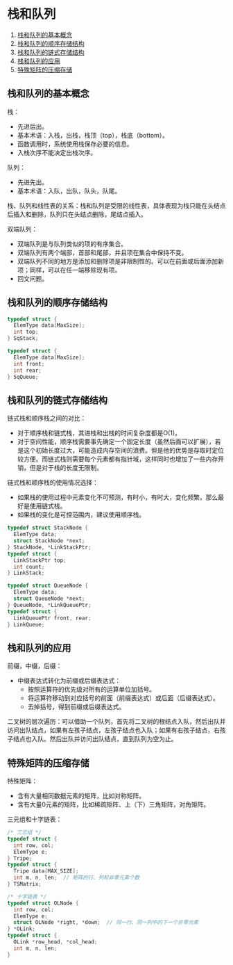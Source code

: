 # 栈和队列

1.  [栈和队列的基本概念](#栈和队列的基本概念)
2.  [栈和队列的顺序存储结构](#栈和队列的顺序存储结构)
3.  [栈和队列的链式存储结构](#栈和队列的链式存储结构)
4.  [栈和队列的应用](#栈和队列的应用)
5.  [特殊矩阵的压缩存储](#特殊矩阵的压缩存储)

## 栈和队列的基本概念

栈：

*   先进后出。
*   基本术语：入栈，出栈，栈顶（top），栈底（bottom）。
*   函数调用时，系统使用栈保存必要的信息。
*   入栈次序不能决定出栈次序。

队列：

*   先进先出。
*   基本术语：入队，出队，队头，队尾。

栈、队列和线性表的关系：栈和队列是受限的线性表，具体表现为栈只能在头结点后插入和删除，队列只在头结点删除，尾结点插入。

双端队列：

*   双端队列是与队列类似的项的有序集合。
*   双端队列有两个端部，首部和尾部，并且项在集合中保持不变。
*   双端队列不同的地方是添加和删除项是非限制性的。可以在前面或后面添加新项；同样，可以在任一端移除现有项。
*   回文问题。

## 栈和队列的顺序存储结构

```c
typedef struct {
  ElemType data[MaxSize];
  int top;
} SqStack;
```

```c
typedef struct {
  ElemType data[MaxSize];
  int front;
  int rear;
} SqQueue;
```

## 栈和队列的链式存储结构

链式栈和顺序栈之间的对比：

*   对于顺序栈和链式栈，其进栈和出栈的时间复杂度都是O(1)。
*   对于空间性能，顺序栈需要事先确定一个固定长度（虽然后面可以扩展），若是这个初始长度过大，可能造成内存空间的浪费。但是他的优势是存取时定位较方便。而链式栈则需要每个元素都有指针域，这样同时也增加了一些内存开销，但是对于栈的长度无限制。

链式栈和顺序栈的使用情况选择：

*   如果栈的使用过程中元素变化不可预测，有时小，有时大，变化频繁，那么最好是使用链式栈。
*   如果栈的变化是可控范围内，建议使用顺序栈。

```c
typedef struct StackNode {
  ElemType data;
  struct StackNode *next;
} StackNode, *LinkStackPtr;
typedef struct {
  LinkStackPtr top;
  int count;
} LinkStack;
```

```c
typedef struct QueueNode {
  ElemType data;
  struct QueueNode *next;
} QueueNode, *LinkQueuePtr;
typedef struct {
  LinkQueuePtr front, rear;
} LinkQueue;
```

## 栈和队列的应用

前缀，中缀，后缀：

*   中缀表达式转化为前缀或后缀表达式：
    *   按照运算符的优先级对所有的运算单位加括号。
    *   将运算符移动到对应括号的前面（前缀表达式）或后面（后缀表达式）。
    *   去掉括号，得到前缀或后缀表达式。

二叉树的层次遍历：可以借助一个队列，首先将二叉树的根结点入队，然后出队并访问出队结点，如果有左孩子结点，左孩子结点也入队；如果有右孩子结点，右孩子结点也入队。然后出队并访问出队结点，直到队列为空为止。

## 特殊矩阵的压缩存储

特殊矩阵：

*   含有大量相同数据元素的矩阵，比如对称矩阵。
*   含有大量0元素的矩阵，比如稀疏矩阵、上（下）三角矩阵，对角矩阵。

三元组和十字链表：

```c
/* 三元组 */
typedef struct {
  int row, col;
  ElemType e;
} Tripe;
typedef struct {
  Tripe data[MAX_SIZE];
  int m, n, len;  // 矩阵的行、列和非零元素个数
} TSMatrix;
```

```c
/* 十字链表 */
typedef struct OLNode {
  int row, col;
  ElemType e;
  struct OLNode *right, *down;  // 同一行、同一列中的下一个非零元素
} *OLink;
typedef struct {
  OLink *row_head, *col_head;
  int m, n, len;
}
```
